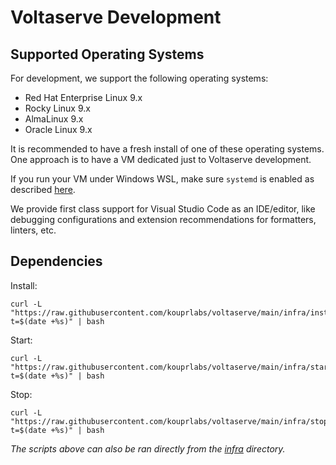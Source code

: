 # Voltaserve Development

## Supported Operating Systems

For development, we support the following operating systems:

- Red Hat Enterprise Linux 9.x
- Rocky Linux 9.x
- AlmaLinux 9.x
- Oracle Linux 9.x

It is recommended to have a fresh install of one of these operating systems. One approach is to have a VM dedicated just to Voltaserve development.

If you run your VM under Windows WSL, make sure `systemd` is enabled as described [here](https://learn.microsoft.com/en-us/windows/wsl/wsl-config#systemd-support).

We provide first class support for Visual Studio Code as an IDE/editor, like debugging configurations and extension recommendations for formatters, linters, etc.

## Dependencies

Install:

```shell
curl -L "https://raw.githubusercontent.com/kouprlabs/voltaserve/main/infra/install.sh?t=$(date +%s)" | bash
```

Start:

```shell
curl -L "https://raw.githubusercontent.com/kouprlabs/voltaserve/main/infra/start.sh?t=$(date +%s)" | bash
```

Stop:

```shell
curl -L "https://raw.githubusercontent.com/kouprlabs/voltaserve/main/infra/stop.sh?t=$(date +%s)" | bash
```

_The scripts above can also be ran directly from the [infra](infra) directory._
